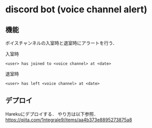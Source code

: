 # discord bot (voice channel alert)
## 機能
ボイスチャンネルの入室時と退室時にアラートを行う．

入室時
```
<user> has joined to <voice channel> at <date>
```

退室時
```
<user> has left <voice channel> at <date>
```

## デプロイ
Harekuにデプロイする．
やり方は以下参照．
https://qiita.com/1ntegrale9/items/aa4b373e8895273875a8